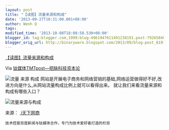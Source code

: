 ```yaml
---
layout: post
title: "【读图】流量来源和构成"
date: '2013-09-27T10:31:00.001+08:00'
author: Wenh Q
tags:
modified_time: '2013-10-08T18:08:58.530+08:00'
blogger_id: tag:blogger.com,1999:blog-4961947611491238191.post-7926584020590238697
blogger_orig_url: http://binaryware.blogspot.com/2013/09/blog-post_6191.html
---
```


[【读图】流量来源和构成](http://www.tmtpost.com/67218.html)

Via [钛媒体TMTpost—把脉科技资本论](http://www.tmtpost.com/)

![流量 来源
构成](http://www.tmtpost.com/wp-content/uploads/2013/09/138024650829.jpg "流量 来源 构成")
网站是开展电子商务和网络营销的基础,网络运营做得好不好,改进方向是什么,从网站流量构成比例上就可以看得出来。 就让我们来看流量来源和构成有哪些入口？

![流量来源与构成](http://www.tmtpost.com/wp-content/uploads/2013/09/138024586143.jpg "流量来源与构成")

来源： [ i天下网商](http://iwshang.com/Post/Default/Index/pid/31683.html)

    技术控是百度新闻与钛媒体合作，专门为技术爱好者打造的栏目
